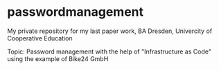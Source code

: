 # passwordmanagement

My private repository for my last paper work, BA Dresden, Univercity of Cooperative Education

Topic: Password management with the help of "Infrastructure as Code" using the example of Bike24 GmbH

